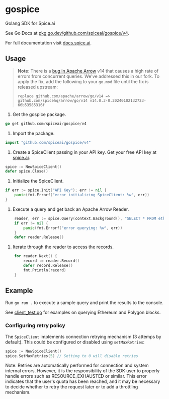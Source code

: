 # gospice

Golang SDK for Spice.ai

See Go Docs at [pkg.go.dev/github.com/spiceai/gospice/v4](https://pkg.go.dev/github.com/spiceai/gospice/v4).

For full documentation visit [docs.spice.ai](https://docs.spice.ai/sdks/go).

## Usage

> **Note**: There is a [bug in Apache Arrow](https://github.com/apache/arrow/issues/38198) v14 that causes a high rate of errors from concurrent queries. We've addressed this in our fork. To apply the fix, add the following to your `go.mod` file until the fix is released upstream:
>
> ```
> replace github.com/apache/arrow/go/v14 => github.com/spicehq/arrow/go/v14 v14.0.3-0.20240102132723-66b53585316f
> ```

1. Get the gospice package.

```go
go get github.com/spiceai/gospice/v4
```

1. Import the package.

```go
import "github.com/spiceai/gospice/v4"
```

1. Create a SpiceClient passing in your API key. Get your free API key at [spice.ai](https://spice.ai).

```go
spice := NewSpiceClient()
defer spice.Close()
```

1. Initialize the SpiceClient.

```go
if err := spice.Init("API Key"); err != nil {
    panic(fmt.Errorf("error initializing SpiceClient: %w", err))
}
```

1. Execute a query and get back an Apache Arrow Reader.

```go
    reader, err := spice.Query(context.Background(), "SELECT * FROM eth.recent_blocks ORDER BY number LIMIT 10")
    if err != nil {
        panic(fmt.Errorf("error querying: %w", err))
    }
    defer reader.Release()
```

1. Iterate through the reader to access the records.

```go
    for reader.Next() {
        record := reader.Record()
        defer record.Release()
        fmt.Println(record)
    }
```

## Example

Run `go run .` to execute a sample query and print the results to the console.

See [client_test.go](client_test.go) for examples on querying Ethereum and Polygon blocks.

### Configuring retry policy

The `SpiceClient` implements connection retrying mechanism (3 attemps by default).
This could be configured or disabled using `setMaxRetries`:

```go
spice := NewSpiceClient()
spice.SetMaxRetries(5) // Setting to 0 will disable retries
```

Note: Retries are automatically performed for connection and system internal errors. However, it is the responsibility of
the SDK user to properly handle errors such as RESOURCE_EXHAUSTED or similar. This error indicates that the user's quota has
been reached, and it may be necessary to decide whether to retry the request later or to add a throttling mechanism.

